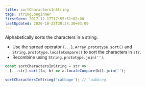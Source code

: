 ```yaml
---
title: sortCharactersInString
tags: string,beginner
firstSeen: 2017-12-17T17:55:51+02:00
lastUpdated: 2020-10-22T20:24:30+03:00
---
```


Alphabetically sorts the characters in a string.

- Use the spread operator (`...`), `Array.prototype.sort()` and  `String.prototype.localeCompare()` to sort the characters in `str`.
- Recombine using `String.prototype.join('')`.

```js
const sortCharactersInString = str =>
  [...str].sort((a, b) => a.localeCompare(b)).join('');
```

```js
sortCharactersInString('cabbage'); // 'aabbceg'
```
